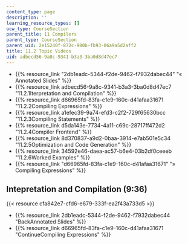 ```yaml
---
content_type: page
description: ''
learning_resource_types: []
ocw_type: CourseSection
parent_title: 11 Compilers
parent_type: CourseSection
parent_uid: 2e15240f-872c-980b-fb93-06a9a5d2aff2
title: 11.2 Topic Videos
uid: adbecd56-9a8c-9341-b3a3-3ba0d8d47ec7
---
```


*   {{% resource_link "2db1eadc-5344-f2de-9462-f7932dabec44" "« Annotated Slides" %}}
*   {{% resource_link adbecd56-9a8c-9341-b3a3-3ba0d8d47ec7 "11.2.1Iterpretation and Compilation" %}}
*   {{% resource_link d66965fd-83fa-c1e9-160c-d41afaa31671 "11.2.2Compiling Expressions" %}}
*   {{% resource_link a1efec39-9a74-efd3-c2f2-729f65630bcc "11.2.3Compiling Statements" %}}
*   {{% resource_link d5da143e-7734-4a11-c69c-28717ff472d2 "11.2.4Compiler Frontend" %}}
*   {{% resource_link 8d370837-a9d2-0baa-3914-e7ab501e5c34 "11.2.5Optimization and Code Generation" %}}
*   {{% resource_link 34592e46-daea-ac57-b6e4-03b2df0ceeeb "11.2.6Worked Examples" %}}
*   {{% resource_link "d66965fd-83fa-c1e9-160c-d41afaa31671" "» Compiling Expressions" %}}

Intepretation and Compilation (9:36)
------------------------------------

{{< resource cfa842e7-cfd6-e679-333f-ea2f43a733d5 >}}

*   {{% resource_link 2db1eadc-5344-f2de-9462-f7932dabec44 "BackAnnotated Slides" %}}
*   {{% resource_link d66965fd-83fa-c1e9-160c-d41afaa31671 "ContinueCompiling Expressions" %}}